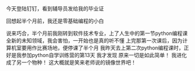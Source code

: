 今天登陆钉钉，看到辅导员发给我的毕业证

回想起半个月前，我还是零基础编程的小白

说来巧合，半个月前我刚转到软件技术专业，上了人生中的第一节python编程课
全新的未知领域，我会害怕，一开始也是真的听不懂
上完那第一次课后，因为计算机室要用作比赛场地，便停课了半个月
我昨天去上第二次python编程课时，正好是我参加python自学训练营的第13天
我才发现
原来一切是如此简单！
我进化成了另一个物种！
这大概就是笑来老师说的镜像世界吧！

